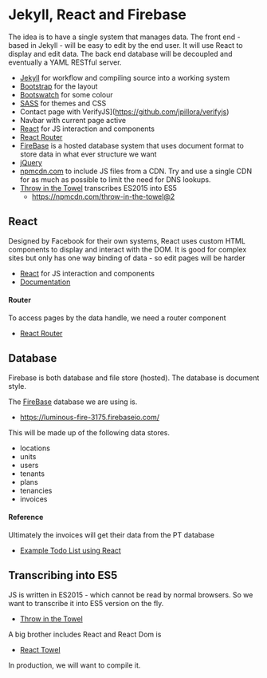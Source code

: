 Jekyll, React and Firebase
=========================

The idea is to have a single system that manages data. The front end - based in Jekyll - will be easy to edit by the end user. It will use React to display and edit data. The back end database will be decoupled and eventually a YAML RESTful server.

* [Jekyll](http://jekyllrb.com/) for workflow and compiling source into a working system
* [Bootstrap](http://getbootstrap.com/) for the layout
* [Bootswatch](https://bootswatch.com/) for some colour
* [SASS](http://sass-lang.com/) for themes and CSS
* Contact page with VerifyJS](https://github.com/jpillora/verifyjs)
* Navbar with current page active
* [React](https://facebook.github.io/react/) for JS interaction and components
* [React Router](https://github.com/reactjs/react-router)
* [FireBase](https://www.firebase.com) is a hosted database system that uses document format to store data in what ever structure we want
* [jQuery](http://jquery.com)
* [npmcdn.com](http:/npmcdn.com) to include JS files from a CDN. Try and use a single CDN for as much as possible to limit the need for DNS lookups.
* [Throw in the Towel](https://github.com/danmartinez101/throw-in-the-towel) transcribes ES2015 into ES5
  * https://npmcdn.com/throw-in-the-towel@2

React
-----

Designed by Facebook for their own systems, React uses custom HTML components to display and interact with the DOM. It is good for complex sites but only has one way binding of data - so edit pages will be harder

* [React](https://facebook.github.io/react/) for JS interaction and components
* [Documentation](https://facebook.github.io/react/docs)

#### Router

To access pages by the data handle, we need a router component

* [React Router](https://github.com/reactjs/react-router)


Database
--------

Firebase is both database and file store (hosted). The database is document style.


The [FireBase](https://www.firebase.com) database we are using is.

* https://luminous-fire-3175.firebaseio.com/

This will be made up of the following data stores.

* locations
* units
* users
* tenants
* plans
* tenancies
* invoices

#### Reference
Ultimately the invoices will get their data from the PT database

* [Example Todo List using React](https://github.com/firebase/reactfire/blob/master/examples/todoApp/js/todoAppFirebaseExplicit.js)



Transcribing into ES5
---------------------

JS is written in ES2015 - which cannot be read by normal browsers. So we want to transcribe it into ES5 version on the fly.

* [Throw in the Towel](https://github.com/danmartinez101/throw-in-the-towel)

A big brother includes React and React Dom is

* [React Towel](https://github.com/danmartinez101/react-towel)

In production, we will want to compile it.
